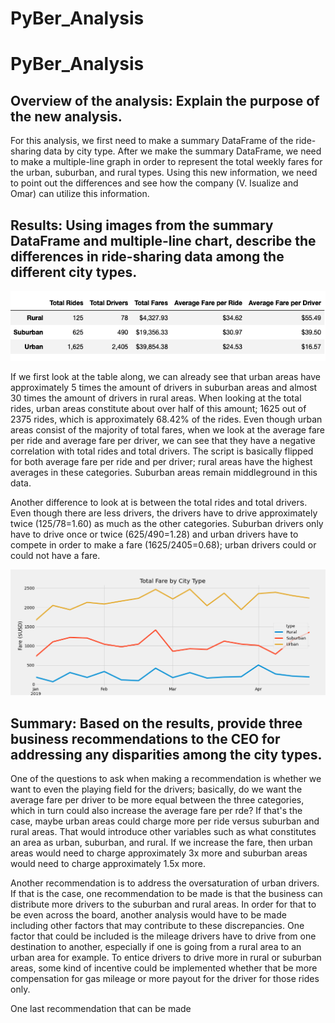 # PyBer_Analysis
# PyBer_Analysis

## Overview of the analysis: Explain the purpose of the new analysis.
For this analysis, we first need to make a summary DataFrame of the ride-sharing data by city type. After we make the summary DataFrame, we need to make a multiple-line graph in order to represent the total weekly fares for the urban, suburban, and rural types. Using this new information, we need to point out the differences and see how the company (V. Isualize and Omar) can utilize this information.

## Results: Using images from the summary DataFrame and multiple-line chart, describe the differences in ride-sharing data among the different city types.

![PyBer_Summary_Table.png](Analysis/PyBer_Summary_Table.png)

If we first look at the table along, we can already see that urban areas have approximately 5 times the amount of drivers in suburban areas and almost 30 times the amount of drivers in rural areas. When looking at the total rides, urban areas constitute about over half of this amount; 1625 out of 2375 rides, which is approximately 68.42% of the rides. Even though urban areas consist of the majority of total fares, when we look at the average fare per ride and average fare per driver, we can see that they have a negative correlation with total rides and total drivers. The script is basically flipped for both average fare per ride and per driver; rural areas have the highest averages in these categories. Suburban areas remain middleground in this data. 

Another difference to look at is between the total rides and total drivers. Even though there are less drivers, the drivers have to drive approximately twice (125/78=1.60) as much as the other categories. Suburban drivers only have to drive once or twice (625/490=1.28) and urban drivers have to compete in order to make a fare (1625/2405=0.68); urban drivers could or could not have a fare. 

![PyBer_fare_Summary.png](Analysis/PyBer_fare_Summary.png)



## Summary: Based on the results, provide three business recommendations to the CEO for addressing any disparities among the city types.
One of the questions to ask when making a recommendation is whether we want to even the playing field for the drivers; basically, do we want the average fare per driver to be more equal between the three categories, which in turn could also increase the average fare per rde? If that's the case, maybe urban areas could charge more per ride versus suburban and rural areas. That would introduce other variables such as what constitutes an area as urban, suburban, and rural. If we increase the fare, then urban areas would need to charge approximately 3x more and suburban areas would need to charge approximately 1.5x more.

Another recommendation is to address the oversaturation of urban drivers. If that is the case, one recommendation to be made is that the business can distribute more drivers to the suburban and rural areas. In order for that to be even across the board, another analysis would have to be made including other factors that may contribute to these discrepancies. One factor that could be included is the mileage drivers have to drive from one destination to another, especially if one is going from a rural area to an urban area for example. To entice drivers to drive more in rural or suburban areas, some kind of incentive could be implemented whether that be more compensation for gas mileage or more payout for the driver for those rides only.

One last recommendation that can be made 
